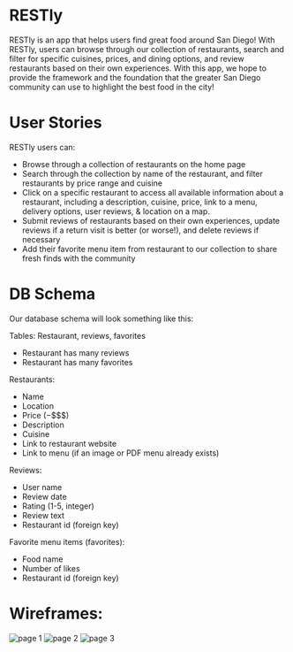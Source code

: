 # RESTly

RESTly is an app that helps users find great food around San Diego! With RESTly, users can browse through our collection of restaurants, search and filter for specific cuisines, prices, and dining options, and review restaurants based on their own experiences. With this app, we hope to provide the framework and the foundation that the greater San Diego community can use to highlight the best food in the city!

# User Stories

RESTly users can:
- Browse through a collection of restaurants on the home page
- Search through the collection by name of the restaurant, and filter restaurants by price range and cuisine
- Click on a specific restaurant to access all available information about a restaurant, including a description, cuisine, price, link to a menu, delivery options, user reviews, & location on a map.
- Submit reviews of restaurants based on their own experiences, update reviews if a return visit is better (or worse!), and delete reviews if necessary
- Add their favorite menu item from restaurant to our collection to share fresh finds with the community

# DB Schema
 
Our database schema will look something like this:
 
Tables: Restaurant, reviews, favorites
- Restaurant has many reviews
- Restaurant has many favorites

Restaurants:
- Name
- Location
- Price ($-$$$$)
- Description
- Cuisine
- Link to restaurant website
- Link to menu (if an image or PDF menu already exists)
 
Reviews:
- User name
- Review date
- Rating (1-5, integer)
- Review text
- Restaurant id (foreign key)
 
Favorite menu items (favorites):
- Food name
- Number of likes
- Restaurant id (foreign key)

# Wireframes:
![page 1](/wireframes/Page_1.png)
![page 2](/wireframes/Page_2.png)
![page 3](/wireframes/Page_3.png)